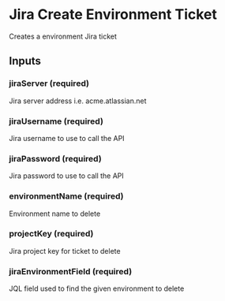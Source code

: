 # Jira Create Environment Ticket
Creates a environment Jira ticket

## Inputs

### jiraServer (required)
Jira server address i.e. acme.atlassian.net

### jiraUsername (required)
Jira username to use to call the API

### jiraPassword (required)
Jira password to use to call the API

### environmentName (required)
Environment name to delete

### projectKey (required)
Jira project key for ticket to delete

### jiraEnvironmentField (required)
JQL field used to find the given environment to delete
